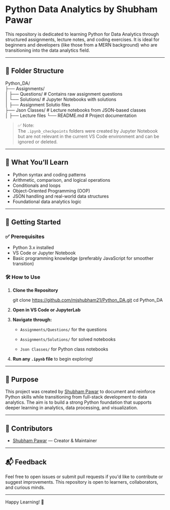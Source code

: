
# Python Data Analytics by Shubham Pawar

This repository is dedicated to learning Python for Data Analytics through structured assignments, lecture notes, and coding exercises. It is ideal for beginners and developers (like those from a MERN background) who are transitioning into the data analytics field.

---

## 📁 Folder Structure




Python_DA/  
├── Assignments/  
│ ├── Questions/ # Contains raw assignment questions  
│ └── Solutions/ # Jupyter Notebooks with solutions  
│ ├── Assignment Solutio files  
├── Json Classes/ # Lecture notebooks from JSON-based classes  
│ ├── Lecture files 
└── README.md # Project documentation


> ✅ Note:  
> The `.ipynb_checkpoints` folders were created by Jupyter Notebook but are not relevant in the current VS Code environment and can be ignored or deleted.

---

## 📌 What You’ll Learn

- Python syntax and coding patterns
- Arithmetic, comparison, and logical operations
- Conditionals and loops
- Object-Oriented Programming (OOP)
- JSON handling and real-world data structures
- Foundational data analytics logic

---

## 🚀 Getting Started

### ✅ Prerequisites

- Python 3.x installed
- VS Code or Jupyter Notebook
- Basic programming knowledge (preferably JavaScript for smoother transition)

### 🛠 How to Use

1. **Clone the Repository**
   
   git clone https://github.com/mjshubham21/Python_DA.git
   cd Python_DA



2.  **Open in VS Code or JupyterLab**
    
3.  **Navigate through:**
    
    -   `Assignments/Questions/` for the questions
        
    -   `Assignments/Solutions/` for solved notebooks
        
    -   `Json Classes/` for Python class notebooks
        
4.  **Run any `.ipynb` file** to begin exploring!
    

----------

## 🎯 Purpose

This project was created by [Shubham Pawar](https://github.com/mjshubham21) to document and reinforce Python skills while transitioning from full-stack development to data analytics. The aim is to build a strong Python foundation that supports deeper learning in analytics, data processing, and visualization.

----------

## 🤝 Contributors

-   [Shubham Pawar](https://github.com/mjshubham21) — Creator & Maintainer
    

----------

## 📬 Feedback

Feel free to open issues or submit pull requests if you'd like to contribute or suggest improvements. This repository is open to learners, collaborators, and curious minds.

----------

Happy Learning! 🚀